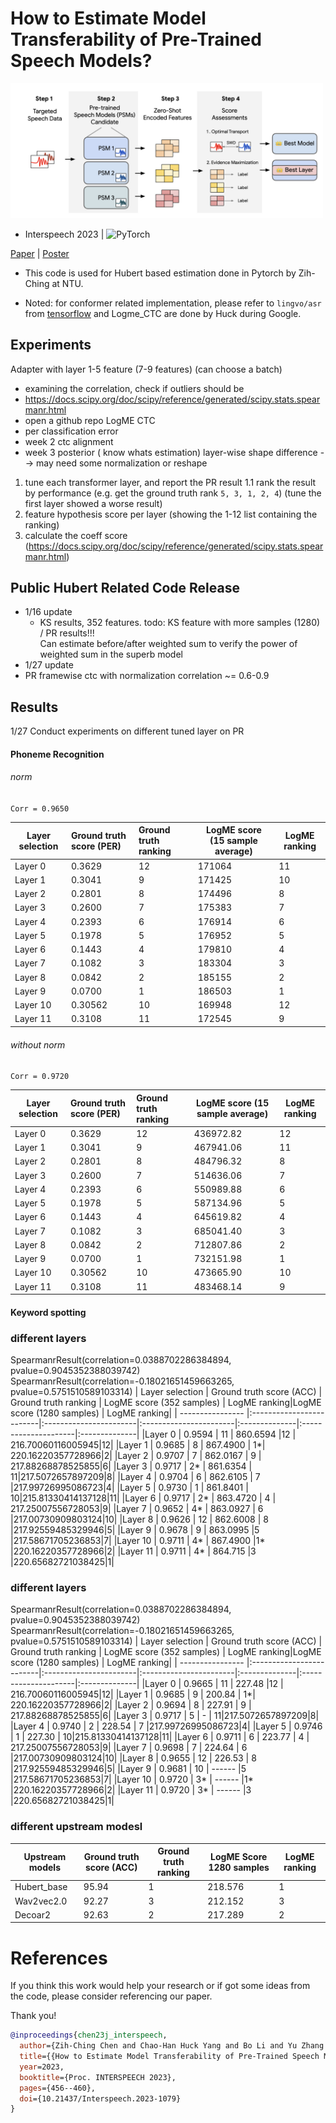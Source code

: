 #  How to Estimate Model Transferability of Pre-Trained Speech Models?


<img src="https://github.com/virginiakm1988/LogME-CTC/blob/main/figs/pipeline.png" width="500">

- Interspeech 2023 | 
![PyTorch](https://img.shields.io/badge/PyTorch-%23EE4C2C.svg?style=for-the-badge&logo=PyTorch&logoColor=white)

[Paper](https://arxiv.org/pdf/2306.01015.pdf) | [Poster](https://github.com/virginiakm1988/LogME-CTC/blob/main/figs/IS23_transferibility_estimation_poster.pdf) 

- This code is used for Hubert based estimation done in Pytorch by Zih-Ching at NTU. 

- Noted: for conformer related implementation, please refer to `lingvo/asr` from [tensorflow](https://github.com/tensorflow/lingvo/tree/master/lingvo/tasks/asr) and Logme_CTC are done by Huck during Google. 


## Experiments
Adapter with layer 1-5 feature  (7-9 features)
(can choose a batch)
- examining the correlation, check if outliers should be 
- https://docs.scipy.org/doc/scipy/reference/generated/scipy.stats.spearmanr.html
- open a github repo LogME CTC
- per classification error
- week 2 ctc alignment
- week 3 posterior ( know whats estimation)
layer-wise shape difference --> may need some normalization or reshape


1. tune each transformer layer, and report the PR result
1.1 rank the result by performance (e.g. get the ground truth rank `5, 3, 1, 2, 4`) (tune the first layer showed a worse result)
2. feature hypothesis score per layer (showing the 1-12 list containing the ranking)
3. calculate the coeff score (https://docs.scipy.org/doc/scipy/reference/generated/scipy.stats.spearmanr.html)

## Public Hubert Related Code Release

- 1/16 update
    -  KS results, 352 features. 
todo: KS feature with more samples (1280) / PR results!!!  
Can estimate before/after weighted sum to verify the power of weighted sum in the superb model
- 1/27 update
-   PR framewise ctc with normalization correlation ~= 0.6-0.9

## Results
1/27 Conduct experiments on different tuned layer on PR
#### Phoneme Recognition
###### norm

`Corr = 0.9650`

| Layer selection  | Ground truth score (PER) |  Ground truth ranking  | LogME score (15 sample average) | LogME ranking|
| ---------------- |:-------------------------|:-----------------------|---------------------------------------|--------------|
|Layer 0|  0.3629 | 12|171064	 |11|
|Layer 1 | 0.3041 | 9 |171425    |10 |
|Layer 2 | 0.2801 | 8 |174496	 |8 |
|Layer 3 | 0.2600 | 7 |175383	 |7 |
|Layer 4 | 0.2393 | 6 |176914    |6 |
|Layer 5 | 0.1978 | 5 |176952    |5 |
|Layer 6 | 0.1443 | 4 |179810    |4 |
|Layer 7 | 0.1082 | 3 |183304	 |3 |
|Layer 8 | 0.0842 | 2 |185155	 |2 |
|Layer 9 | 0.0700 | 1 |186503    |1|
|Layer 10 | 0.30562| 10|169948|12|
|Layer 11 | 0.3108 | 11 |172545 |9|

###### without norm
`Corr = 0.9720`

| Layer selection  | Ground truth score (PER) |  Ground truth ranking  | LogME score (15 sample average) | LogME ranking|
| ---------------- |:-------------------------|:-----------------------|---------------------------------------|--------------|
|Layer 0|  0.3629 | 12|436972.82		 |12|
|Layer 1 | 0.3041 | 9 |467941.06         |11 |
|Layer 2 | 0.2801 | 8 |484796.32		 |8 |
|Layer 3 | 0.2600 | 7 |514636.06		 |7 |
|Layer 4 | 0.2393 | 6 |550989.88	     |6 |
|Layer 5 | 0.1978 | 5 |587134.96         |5 |
|Layer 6 | 0.1443 | 4 |645619.82         |4 |
|Layer 7 | 0.1082 | 3 |685041.40		 |3 |
|Layer 8 | 0.0842 | 2 |712807.86	     |2 |
|Layer 9 | 0.0700 | 1 |732151.98	     |1|
|Layer 10 | 0.30562| 10|473665.90        |10|
|Layer 11 | 0.3108 | 11 |483468.14       |9|

#### Keyword spotting

### different layers
SpearmanrResult(correlation=0.0388702286384894, pvalue=0.9045352388039742)
SpearmanrResult(correlation=-0.18021651459663265, pvalue=0.5751510589103314)
| Layer selection  | Ground truth score (ACC) |  Ground truth ranking  | LogME score (352 samples) | LogME ranking|LogME score (1280 samples) | LogME ranking|
| ---------------- |:-------------------------|:-----------------------|:-----------------------|:--------------|:---------------------|:--------------|
|Layer 0           | 0.9594                   | 11                     |  860.6594    |12 |  216.70060116005945|12|
|Layer 1           | 0.9685                   | 8                      |  867.4900    | 1*| 220.16220357728966|2|
|Layer 2           | 0.9707                   | 7                      |  862.0167    | 9 | 217.88268878525855|6|
|Layer 3           | 0.9717                   | 2*                     |  861.6354    | 11|217.5072657897209|8|
|Layer 4           | 0.9704                   | 6                      |  862.6105    | 7 |217.99726995086723|4|
|Layer 5           | 0.9730                   | 1                      |  861.8401    | 10|215.81330414137128|11|
|Layer 6           | 0.9717                   | 2*                     |  863.4720    | 4 | 217.25007556728053|9|
|Layer 7           | 0.9652                   | 4*                     |  863.0927    | 6 |217.00730909803124|10|
|Layer 8           | 0.9626                   | 12                     |  862.6008    | 8 |217.92559485329946|5|
|Layer 9           | 0.9678                   | 9                      |  863.0995    |5  |217.58671705236853|7|
|Layer 10          | 0.9711                   | 4*                     |  867.4900    |1* |220.16220357728966|2|
|Layer 11          | 0.9711                   | 4*                     |  864.715     |3  |220.65682721038425|1|

### different layers
SpearmanrResult(correlation=0.0388702286384894, pvalue=0.9045352388039742)
SpearmanrResult(correlation=-0.18021651459663265, pvalue=0.5751510589103314)
| Layer selection  | Ground truth score (ACC) |  Ground truth ranking  | LogME score (352 samples) | LogME ranking|LogME score (1280 samples) | LogME ranking|
| ---------------- |:-------------------------|:-----------------------|:-----------------------|:--------------|:---------------------|:--------------|
|Layer 0           | 0.9665                   | 11                     |  227.48    |12 |  216.70060116005945|12|
|Layer 1           | 0.9685                   | 9                      |  200.84    | 1*| 220.16220357728966|2|
|Layer 2           | 0.9694                   | 8                      |  227.91    | 9 | 217.88268878525855|6|
|Layer 3           | 0.9717                   | 5                      |  -         | 11|217.5072657897209|8|
|Layer 4           | 0.9740                   | 2                      |  228.54    | 7 |217.99726995086723|4|
|Layer 5           | 0.9746                   | 1                      |  227.30    | 10|215.81330414137128|11|
|Layer 6           | 0.9711                   | 6                      |  223.77    | 4 | 217.25007556728053|9|
|Layer 7           | 0.9698                   | 7                      |  224.64    | 6 |217.00730909803124|10|
|Layer 8           | 0.9655                   | 12                     |  226.53    | 8 |217.92559485329946|5|
|Layer 9           | 0.9681                   | 10                     |  ------    |5  |217.58671705236853|7|
|Layer 10          | 0.9720                   | 3*                     |  ------    |1* |220.16220357728966|2|
|Layer 11          | 0.9720                   | 3*                     | ------     |3  |220.65682721038425|1|

### different upstream modesl
|Upstream models| Ground truth score (ACC)| Ground truth ranking| LogME Score 1280 samples| LogME ranking|
|---------------|-------------------------|---------------------|-------------------------|--------------|
|Hubert_base    |95.94                    |1                    |218.576                  |1             |
|Wav2vec2.0     |92.27                    |3                    |212.152                  |3             |
|Decoar2        |92.63                    |2                    |217.289                  |2             |


# References

If you think this work would help your research or if got some ideas from the code, please consider referencing our paper. 

Thank you!


```bib
@inproceedings{chen23j_interspeech,
  author={Zih-Ching Chen and Chao-Han Huck Yang and Bo Li and Yu Zhang and Nanxin Chen and Shuo-Yiin Chang and Rohit Prabhavalkar and Hung-yi Lee and Tara Sainath},
  title={{How to Estimate Model Transferability of Pre-Trained Speech Models?}},
  year=2023,
  booktitle={Proc. INTERSPEECH 2023},
  pages={456--460},
  doi={10.21437/Interspeech.2023-1079}
}
```
